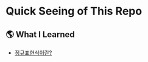 # Quick Seeing of This Repo

## 🌎 What I Learned

- [정규표현식이란?](https://github.com/estellechoi/regular-expression-tutorials/blob/master/regularExpression.md)
